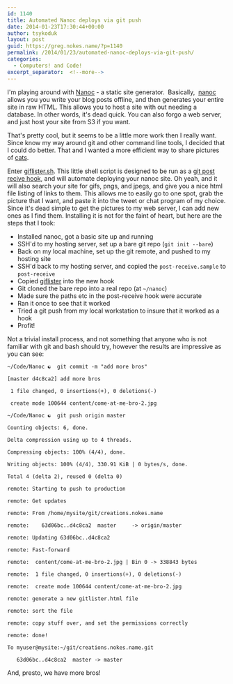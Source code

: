 ```yaml
---
id: 1140
title: Automated Nanoc deploys via git push
date: 2014-01-23T17:30:44+00:00
author: tsykoduk
layout: post
guid: https://greg.nokes.name/?p=1140
permalink: /2014/01/23/automated-nanoc-deploys-via-git-push/
categories:
  - Computers! and Code!
excerpt_separator:  <!--more-->
---
```

I'm playing around with <a href="http://nanoc.ws">Nanoc</a> - a static site generator.  Basically,  <a href="http://nanoc.ws">nanoc</a> allows you you write your blog posts offline, and then generates your entire site in raw HTML. This allows you to host a site with out needing a database. In other words, it's dead quick. You can also forgo a web server, and just host your site from S3 if you want.

<!--more-->

That's pretty cool, but it seems to be a little more work then I really want. Since know my way around git and other command line tools, I decided that I could do better.
That and I wanted a more efficient way to share pictures of <a href="http://creations.nokes.name/cat-ears.gif">cats</a>.

Enter <a href="https://github.com/tsykoduk/random_tools/blob/master/picture_lister.sh">giflister.sh</a>. This little shell script is designed to be run as a <a href="http://git-scm.com/book/ch7-3.html#Server-Side-Hooks">git post recive hook</a>, and will automate deploying your nanoc site. Oh yeah, and it will also search your site for gifs, pngs, and jpegs, and give you a nice html file listing of links to them. This allows me to easily go to one spot, grab the picture that I want, and paste it into the tweet or chat program of my choice.
Since it's dead simple to get the pictures to my web server, I can add new ones as I find them.
Installing it is not for the faint of heart, but here are the steps that I took:

* Installed nanoc, got a basic site up and running
* SSH'd to my hosting server, set up a bare git repo (`git init --bare`)
* Back on my local machine, set up the git remote, and pushed to my hosting site
* SSH'd back to my hosting server, and copied the `post-receive.sample` to `post-receive`
* Copied <a href="https://github.com/tsykoduk/random_tools/blob/master/picture_lister.sh">giflister</a> into the new hook
* Git cloned the bare repo into a real repo (at `~/nanoc`)
* Made sure the paths etc in the post-receive hook were accurate
* Ran it once to see that it worked
* Tried a git push from my local workstation to insure that it worked as a hook
* Profit!

Not a trivial install process, and not something that anyone who is not familiar with git and bash should try, however the results are impressive as you can see:

```
~/Code/Nanoc ☯  git commit -m "add more bros"

[master d4c8ca2] add more bros

 1 file changed, 0 insertions(+), 0 deletions(-)

 create mode 100644 content/come-at-me-bro-2.jpg

~/Code/Nanoc ☯  git push origin master

Counting objects: 6, done.

Delta compression using up to 4 threads.

Compressing objects: 100% (4/4), done.

Writing objects: 100% (4/4), 330.91 KiB | 0 bytes/s, done.

Total 4 (delta 2), reused 0 (delta 0)

remote: Starting to push to production

remote: Get updates

remote: From /home/mysite/git/creations.nokes.name

remote:    63d06bc..d4c8ca2  master     -> origin/master

remote: Updating 63d06bc..d4c8ca2

remote: Fast-forward

remote:  content/come-at-me-bro-2.jpg | Bin 0 -> 338843 bytes

remote:  1 file changed, 0 insertions(+), 0 deletions(-)

remote:  create mode 100644 content/come-at-me-bro-2.jpg

remote: generate a new gitlister.html file

remote: sort the file

remote: copy stuff over, and set the permissions correctly

remote: done!

To myuser@mysite:~/git/creations.nokes.name.git

   63d06bc..d4c8ca2  master -> master
```

And, presto, we have more bros!